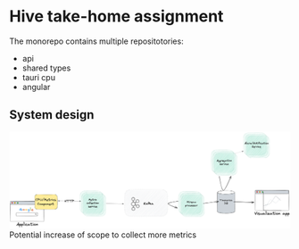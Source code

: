 # Hive take-home assignment
The monorepo contains multiple repositotories:
* api
* shared types
* tauri cpu
* angular


## System design

![System design](system-design.png)
Potential increase of scope to collect more metrics
